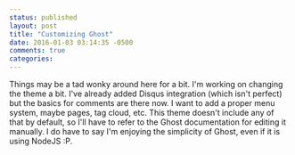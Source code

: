 ```yaml
---
status: published
layout: post
title: "Customizing Ghost"
date: 2016-01-03 03:14:35 -0500
comments: true
categories:
---
```


Things may be a tad wonky around here for a bit. I'm working on changing the theme a bit. I've already added Disqus integration (which isn't perfect) but the basics for comments are there now. I want to add a proper menu system, maybe pages, tag cloud, etc. This theme doesn't include any of that by default, so I'll have to refer to the Ghost documentation for editing it manually. I do have to say I'm enjoying the simplicity of Ghost, even if it is using NodeJS :P.